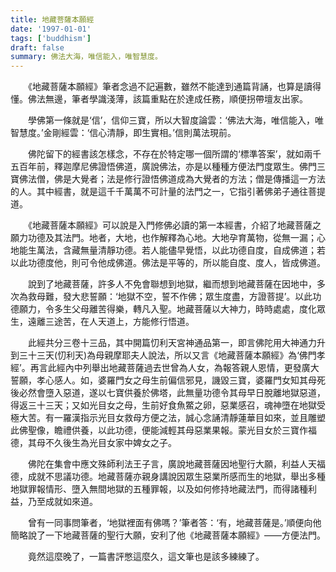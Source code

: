 ```yaml
---
title: 地藏菩薩本願經
date: '1997-01-01'
tags: ['buddhism']
draft: false
summary: 佛法大海，唯信能入，唯智慧度。
---
```


　　《地藏菩薩本願經》筆者念過不記遍數，雖然不能達到通篇背誦，也算是讀得懂。佛法無邊，筆者學識淺薄，該篇重點在於達成任務，順便拐帶壇友出家。

　　學佛第一條就是‘信’，信仰三寶，所以大智度論雲：‘佛法大海，唯信能入，唯智慧度。’金剛經雲：‘信心清靜，即生實相。’信則萬法現前。

　　佛陀留下的經書該怎樣念，不存在於特定哪一個所謂的‘標準答案’，就如兩千五百年前，釋迦摩尼佛證悟佛道，廣說佛法，亦是以種種方便法門度眾生。佛門三寶佛法僧，佛是大覺者；法是修行證悟佛道成為大覺者的方法；僧是傳播這一方法的人。其中經書，就是這千千萬萬不可計量的法門之一，它指引著佛弟子通往菩提道。

　　《地藏菩薩本願經》可以說是入門修佛必讀的第一本經書，介紹了地藏菩薩之願力功德及其法門。地者，大地，也作解釋為心地。大地孕育萬物，從無一漏；心地能生萬法，含藏無量清靜功德。若人能儘早覺悟，以此功德自度，自成佛道；若以此功德度他，則可令他成佛道。佛法是平等的，所以能自度、度人，皆成佛道。

　　說到了地藏菩薩，許多人不免會聯想到地獄，繼而想到地藏菩薩在因地中，多次為救母難，發大悲誓願：‘地獄不空，誓不作佛；眾生度盡，方證菩提’。以此功德願力，令多生父母離苦得樂，轉凡入聖。地藏菩薩以大神力，時時處處，度化眾生，遠離三途苦，在人天道上，方能修行悟道。
        
　　此經共分三卷十三品，其中開篇忉利天宮神通品第一，即言佛陀用大神通力升到三十三天(忉利天)為母親摩耶夫人說法，所以又言《地藏菩薩本願經》為‘佛門孝經’。再言此經內中列舉出地藏菩薩過去世曾為人女，為報答親人恩情，更發廣大誓願，孝心感人。如，婆羅門女之母生前偏信邪見，譏毀三寶，婆羅門女知其母死後必然會墮入惡道，遂以七寶供養於佛塔，此無量功德令其母早日脫離地獄惡道，得返三十三天；又如光目女之母，生前好食魚鱉之卵，惡業感召，魂神墮在地獄受極大苦。有一羅漢指示光目女救母方便之法，誠心念誦清靜蓮華目如來，並且雕塑此佛聖像，瞻禮供養，以此功德，便能減輕其母惡業果報。蒙光目女於三寶作福德，其母不久後生為光目女家中婢女之子。
        
　　佛陀在集會中應文殊師利法王子言，廣說地藏菩薩因地聖行大願，利益人天福德，成就不思議功德。地藏菩薩亦親身講說因眾生惡業所感而生的地獄，舉出多種地獄罪報情形、墮入無間地獄的五種罪報，以及如何修持地藏法門，而得諸種利益，乃至成就如來道。
        
　　曾有一同事問筆者，‘地獄裡面有佛嗎？’筆者答：‘有，地藏菩薩是。’順便向他簡略說了一下地藏菩薩的聖行大願，安利了他《地藏菩薩本願經》——方便法門。

　　竟然這麼晚了，一篇書評憋這麼久，這文筆也是該多練練了。
